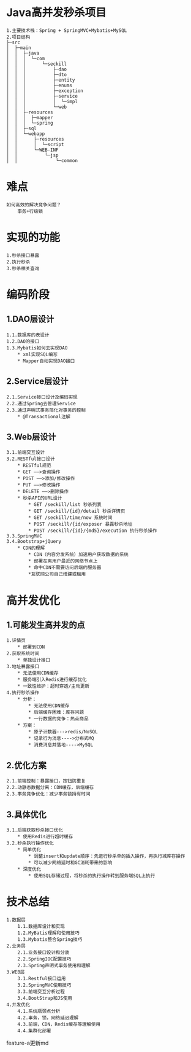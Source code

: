 # Java高并发秒杀项目
    1.主要技术栈：Spring + SpringMVC+Mybatis+MySQL
    2.项目结构
    ├─src
    │  ├─main
    │  │  ├─java
    │  │  │  └─com
    │  │  │      └─seckill
    │  │  │          ├─dao
    │  │  │          ├─dto
    │  │  │          ├─entity
    │  │  │          ├─enums
    │  │  │          ├─exception
    │  │  │          ├─service
    │  │  │          │  └─impl
    │  │  │          └─web
    │  │  ├─resources
    │  │  │  ├─mapper
    │  │  │  └─spring
    │  │  ├─sql
    │  │  └─webapp
    │  │      ├─resources
    │  │      │  └─script
    │  │      └─WEB-INF
    │  │          └─jsp
    │  │              └─common
# 难点
    如何高效的解决竞争问题？
        事务+行级锁
# 实现的功能
    1.秒杀接口暴露
    2.执行秒杀
    3.秒杀相关查询
# 编码阶段
## 1.DAO层设计
    1.1.数据库的表设计
    1.2.DAO的接口
    1.3.Mybatis如何去实现DAO
        * xml实现SQL编写
        * Mapper自动实现DAO接口
## 2.Service层设计
    2.1.Service接口设计及编码实现
    2.2.通过Spring去管理Service
    2.3.通过声明式事务简化对事务的控制
        * @Transactional注解
## 3.Web层设计
    3.1.前端交互设计
    3.2.RESTful接口设计
        * RESTful规范
        * GET ——>查询操作
        * POST ——>添加/修改操作
        * PUT ——>修改操作
        * DELETE ——>删除操作
        * 秒杀API的URL设计
            * GET /seckill/list 秒杀列表
            * GET /seckill/{id}/detail 秒杀详情页
            * GET /seckill/time/now 系统时间
            * POST /seckill/{id/exposer 暴露秒杀地址
            * POST /seckill/{id}/{md5}/execution 执行秒杀操作
    3.3.SpringMVC
    3.4.Bootstrap+jQuery
        * CDN的理解
            * CDN（内容分发系统）加速用户获取数据的系统
            * 部署在离用户最近的网络节点上
            * 命中CDN不需要访问后端的服务器
            *互联网公司自己搭建或租用
# 高并发优化
## 1.可能发生高并发的点
    1.详情页
        * 部署到CDN
    2.获取系统时间
        * 单独设计接口
    3.地址暴露接口
        * 无法使用CDN缓存
        * 服务端引入Redis进行缓存优化
        * 一致性维护：超时穿透/主动更新
    4.执行秒杀操作
        * 分析：
            * 无法使用CDN缓存
            * 后端缓存困难：库存问题
            * 一行数据的竞争：热点商品
        * 方案：
            * 原子计数器--->redis/NoSQL
            * 记录行为消息---->分布式MQ
            * 消费消息并落地---->MySQL
## 2.优化方案
    2.1.前端控制：暴露接口，按钮防重复
    2.2.动静态数据分离：CDN缓存，后端缓存
    2.3.事务竞争优化：减少事务锁持有时间
## 3.具体优化
    3.1.后端获取秒杀接口优化
        * 使用Redis进行超时缓存
    3.2.秒杀执行操作优化
        * 简单优化
            * 调整insert和update顺序：先进行秒杀单的插入操作，再执行减库存操作
            * 可以减少网络延时和GC消耗带来的影响
        * 深度优化
            * 使用SQL存储过程，将秒杀的执行操作转到服务端SQL上执行
# 技术总结
    1.数据层
        1.1.数据库设计和实现
        1.2.MyBatis理解和使用技巧
        1.3.Mybatis整合Spring技巧
    2.业务层
        2.1.业务接口设计和分装
        2.2.SpringIOC配置技巧
        2.3.Spring声明式事务使用和理解
    3.WEB层
        3.1.Restful接口运用
        3.2.SpringMVC使用技巧
        3.3.前端交互分析过程
        3.4.BootStrap和JS使用
    4.并发优化
        4.1.系统瓶颈点分析
        4.2.事务，锁，网络延迟理解
        4.3.前端，CDN，Redis缓存等理解使用
        4.4.集群化部署

feature-a更新md